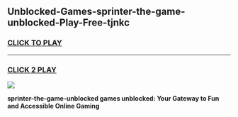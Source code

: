 
## Unblocked-Games-sprinter-the-game-unblocked-Play-Free-tjnkc
<h3>
<a href="https://premium76.site?title=sprinter-the-game-unblocked&ref=18A">CLICK TO PLAY</a></h3>
<hr>

<h3>
<a href="https://premium76.site?title=sprinter-the-game-unblocked&ref=18A">CLICK 2 PLAY</a>
  
</h3>

<a href="https://premium76.site?title=sprinter-the-game-unblocked&ref=18A"><img src="https://clearcache.store/games.png"></a>


**sprinter-the-game-unblocked games unblocked: Your Gateway to Fun and Accessible Online Gaming**
